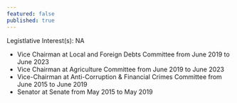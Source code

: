 ```yaml
---
featured: false
published: true
---
```

Legistlative Interest(s): NA

* Vice Chairman at Local and Foreign Debts Committee from June 2019 to June 2023
* Vice Chairman at Agriculture Committee from June 2019 to June 2023
* Vice-Chairman at Anti-Corruption & Financial Crimes Committee from June 2015 to June 2019
* Senator at Senate from May 2015 to May 2019
